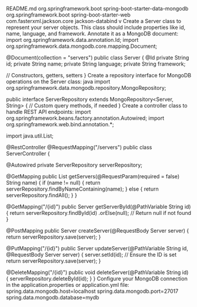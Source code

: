 README.md
org.springframework.boot spring-boot-starter-data-mongodb org.springframework.boot spring-boot-starter-web com.fasterxml.jackson.core jackson-databind v
Create a Server class to represent your server objects. This class should include properties like id, name, language, and framework. Annotate it as a MongoDB document: import org.springframework.data.annotation.Id; import org.springframework.data.mongodb.core.mapping.Document;

@Document(collection = "servers") public class Server { @Id private String id; private String name; private String language; private String framework;

// Constructors, getters, setters
} Create a repository interface for MongoDB operations on the Server class: java import org.springframework.data.mongodb.repository.MongoRepository;

public interface ServerRepository extends MongoRepository<Server, String> { // Custom query methods, if needed } Create a controller class to handle REST API endpoints: import org.springframework.beans.factory.annotation.Autowired; import org.springframework.web.bind.annotation.*;

import java.util.List;

@RestController @RequestMapping("/servers") public class ServerController {

@Autowired
private ServerRepository serverRepository;

@GetMapping
public List<Server> getServers(@RequestParam(required = false) String name) {
    if (name != null) {
        return serverRepository.findByNameContaining(name);
    } else {
        return serverRepository.findAll();
    }
}

@GetMapping("/{id}")
public Server getServerById(@PathVariable String id) {
    return serverRepository.findById(id)
            .orElse(null); // Return null if not found
}

@PostMapping
public Server createServer(@RequestBody Server server) {
    return serverRepository.save(server);
}

@PutMapping("/{id}")
public Server updateServer(@PathVariable String id, @RequestBody Server server) {
    server.setId(id); // Ensure the ID is set
    return serverRepository.save(server);
}

@DeleteMapping("/{id}")
public void deleteServer(@PathVariable String id) {
    serverRepository.deleteById(id);
}
} Configure your MongoDB connection in the application.properties or application.yml file: spring.data.mongodb.host=localhost spring.data.mongodb.port=27017 spring.data.mongodb.database=mydb
